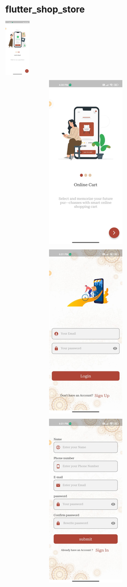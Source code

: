 # flutter_shop_store

<img src="ShopAppScreenShotes/onBoarding_1.jpeg" width="15%"></img>
 
<p align="center">
<img src="ShopAppScreenShotes/onBoarding_2.jpeg" width="230" />
  </p>
  <p align="center">
<img src="ShopAppScreenShotes/login.jpeg" width="230" />
  </p>
  <p align="center">
<img src="ShopAppScreenShotes/register.jpeg" width="230" />
  </p>
